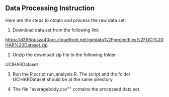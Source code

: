 ## Data Processing Instruction

Here are the steps to obtain and process the raw data set:

1. Download data set from the following link

https://d396qusza40orc.cloudfront.net/getdata%2Fprojectfiles%2FUCI%20HAR%20Dataset.zip 

2. Unzip the download zip file to the following folder

UCIHARDataset

3. Run the R script run_analysis.R.  The script and the folder UCIHARDataset should be at the same directory.  

4. The file "averagebody.csv"" contains the processed data set.

